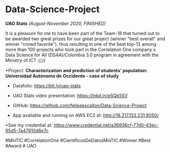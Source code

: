 # Data-Science-Project

**UAO Stats** *(August-November 2020, FINISHED)*

It is a pleasure for me to have been part of the Team-18 that turned out to be awarded two great prizes for our great project (winner "best overall" and winner "crowd favorite"), thus resulting in one of the best top-13 among more than 100 projects who took part in the Correlation One company´s Data Science for All (DS4A)/Colombia 3.0 program in agreement with the Ministry of ICT 🇨🇴

*Project: **Characterization and prediction of students’ population: Universidad Autónoma de Occidente - case of study**

- Datafolio: https://bit.ly/uao-stats

- UAO Stats video presentation: https://lnkd.in/eSQk5SV

- GitHub: https://github.com/felipeescallon/Data-Science-Project

- App available and running on AWS EC2 at: http://18.217.133.231:8050/


*See my credential at: https://www.credential.net/a36936cf-77d0-43ec-95d5-7a47610d8e7c

#MinTIC #CorrelationOne #CientíficosDeDatosMinTIC #Winner #Best #Award # UAO
